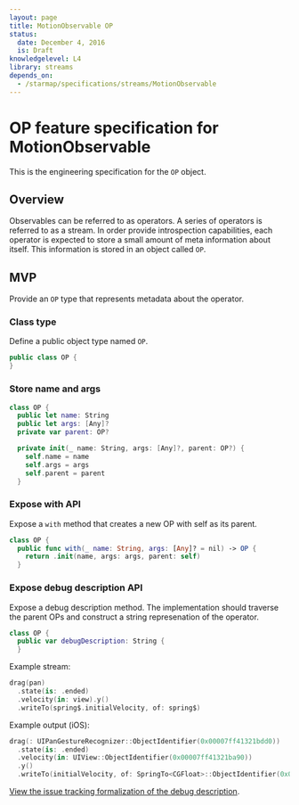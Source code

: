 ```yaml
---
layout: page
title: MotionObservable OP
status:
  date: December 4, 2016
  is: Draft
knowledgelevel: L4
library: streams
depends_on:
  - /starmap/specifications/streams/MotionObservable
---
```


# OP feature specification for MotionObservable

This is the engineering specification for the `OP` object.

## Overview

Observables can be referred to as operators. A series of operators is referred to as a stream. In order
provide introspection capabilities, each operator is expected to store a small amount of meta
information about itself. This information is stored in an object called `OP`.

## MVP

Provide an `OP` type that represents metadata about the operator.

### Class type

Define a public object type named `OP`.

```swift
public class OP {
}
```

### Store name and args

```swift
class OP {
  public let name: String
  public let args: [Any]?
  private var parent: OP?

  private init(_ name: String, args: [Any]?, parent: OP?) {
    self.name = name
    self.args = args
    self.parent = parent
  }
```

### Expose with API

Expose a `with` method that creates a new OP with self as its parent.

```swift
class OP {
  public func with(_ name: String, args: [Any]? = nil) -> OP {
    return .init(name, args: args, parent: self)
  }
```

### Expose debug description API

Expose a debug description method. The implementation should traverse the parent OPs and construct
a string represenation of the operator.

```swift
class OP {
  public var debugDescription: String {
  }
```

Example stream:

```swift
drag(pan)
  .state(is: .ended)
  .velocity(in: view).y()
  .writeTo(spring$.initialVelocity, of: spring$)
```

Example output (iOS):

```swift
drag(: UIPanGestureRecognizer::ObjectIdentifier(0x00007ff41321bdd0))
  .state(is: .ended)
  .velocity(in: UIView::ObjectIdentifier(0x00007ff41321ba90))
  .y()
  .writeTo(initialVelocity, of: SpringTo<CGFloat>::ObjectIdentifier(0x0000600000666800))
```

[View the issue tracking formalization of the debug description](https://github.com/material-motion/starmap/issues/90).
